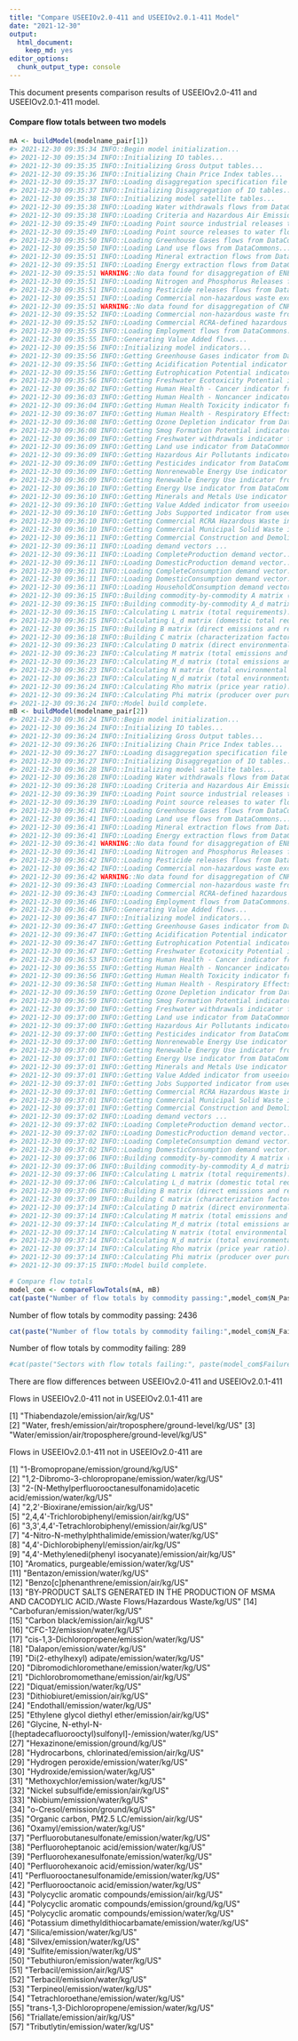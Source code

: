 ```yaml
---
title: "Compare USEEIOv2.0-411 and USEEIOv2.0.1-411 Model"
date: "2021-12-30"
output:
  html_document:
    keep_md: yes
editor_options: 
  chunk_output_type: console
---
```


This document presents comparison results of USEEIOv2.0-411 and USEEIOv2.0.1-411 model.

#### Compare flow totals between two models

```r
mA <- buildModel(modelname_pair[1])
#> 2021-12-30 09:35:34 INFO::Begin model initialization...
#> 2021-12-30 09:35:34 INFO::Initializing IO tables...
#> 2021-12-30 09:35:35 INFO::Initializing Gross Output tables...
#> 2021-12-30 09:35:36 INFO::Initializing Chain Price Index tables...
#> 2021-12-30 09:35:37 INFO::Loading disaggregation specification file for WasteDisaggregationDetail...
#> 2021-12-30 09:35:37 INFO::Initializing Disaggregation of IO tables...
#> 2021-12-30 09:35:38 INFO::Initializing model satellite tables...
#> 2021-12-30 09:35:38 INFO::Loading Water withdrawals flows from DataCommons...
#> 2021-12-30 09:35:38 INFO::Loading Criteria and Hazardous Air Emissions flows from DataCommons...
#> 2021-12-30 09:35:49 INFO::Loading Point source industrial releases to ground flows from DataCommons...
#> 2021-12-30 09:35:49 INFO::Loading Point source releases to water flows from DataCommons...
#> 2021-12-30 09:35:50 INFO::Loading Greenhouse Gases flows from DataCommons...
#> 2021-12-30 09:35:50 INFO::Loading Land use flows from DataCommons...
#> 2021-12-30 09:35:51 INFO::Loading Mineral extraction flows from DataCommons...
#> 2021-12-30 09:35:51 INFO::Loading Energy extraction flows from DataCommons...
#> 2021-12-30 09:35:51 WARNING::No data found for disaggregation of ENERGY for 562000/US - applying default allocation
#> 2021-12-30 09:35:51 INFO::Loading Nitrogen and Phosphorus Releases from Agriculture flows from DataCommons...
#> 2021-12-30 09:35:51 INFO::Loading Pesticide releases flows from DataCommons...
#> 2021-12-30 09:35:51 INFO::Loading Commercial non-hazardous waste excluding construction activities flows from DataCommons...
#> 2021-12-30 09:35:51 WARNING::No data found for disaggregation of CNHW for 562000/US - applying default allocation
#> 2021-12-30 09:35:52 INFO::Loading Commercial non-hazardous waste from construction activities flows from DataCommons...
#> 2021-12-30 09:35:52 INFO::Loading Commercial RCRA-defined hazardous waste flows from DataCommons...
#> 2021-12-30 09:35:55 INFO::Loading Employment flows from DataCommons...
#> 2021-12-30 09:35:55 INFO::Generating Value Added flows...
#> 2021-12-30 09:35:56 INFO::Initializing model indicators...
#> 2021-12-30 09:35:56 INFO::Getting Greenhouse Gases indicator from DataCommons...
#> 2021-12-30 09:35:56 INFO::Getting Acidification Potential indicator from DataCommons...
#> 2021-12-30 09:35:56 INFO::Getting Eutrophication Potential indicator from DataCommons...
#> 2021-12-30 09:35:56 INFO::Getting Freshwater Ecotoxicity Potential indicator from DataCommons...
#> 2021-12-30 09:36:02 INFO::Getting Human Health - Cancer indicator from DataCommons...
#> 2021-12-30 09:36:03 INFO::Getting Human Health - Noncancer indicator from DataCommons...
#> 2021-12-30 09:36:04 INFO::Getting Human Health Toxicity indicator from DataCommons...
#> 2021-12-30 09:36:07 INFO::Getting Human Health - Respiratory Effects indicator from DataCommons...
#> 2021-12-30 09:36:08 INFO::Getting Ozone Depletion indicator from DataCommons...
#> 2021-12-30 09:36:08 INFO::Getting Smog Formation Potential indicator from DataCommons...
#> 2021-12-30 09:36:09 INFO::Getting Freshwater withdrawals indicator from DataCommons...
#> 2021-12-30 09:36:09 INFO::Getting Land use indicator from DataCommons...
#> 2021-12-30 09:36:09 INFO::Getting Hazardous Air Pollutants indicator from DataCommons...
#> 2021-12-30 09:36:09 INFO::Getting Pesticides indicator from DataCommons...
#> 2021-12-30 09:36:09 INFO::Getting Nonrenewable Energy Use indicator from DataCommons...
#> 2021-12-30 09:36:09 INFO::Getting Renewable Energy Use indicator from DataCommons...
#> 2021-12-30 09:36:10 INFO::Getting Energy Use indicator from DataCommons...
#> 2021-12-30 09:36:10 INFO::Getting Minerals and Metals Use indicator from DataCommons...
#> 2021-12-30 09:36:10 INFO::Getting Value Added indicator from useeior...
#> 2021-12-30 09:36:10 INFO::Getting Jobs Supported indicator from useeior...
#> 2021-12-30 09:36:10 INFO::Getting Commercial RCRA Hazardous Waste indicator from useeior...
#> 2021-12-30 09:36:10 INFO::Getting Commercial Municipal Solid Waste indicator from useeior...
#> 2021-12-30 09:36:11 INFO::Getting Commercial Construction and Demolition Debris indicator from useeior...
#> 2021-12-30 09:36:11 INFO::Loading demand vectors ...
#> 2021-12-30 09:36:11 INFO::Loading CompleteProduction demand vector...
#> 2021-12-30 09:36:11 INFO::Loading DomesticProduction demand vector...
#> 2021-12-30 09:36:11 INFO::Loading CompleteConsumption demand vector...
#> 2021-12-30 09:36:11 INFO::Loading DomesticConsumption demand vector...
#> 2021-12-30 09:36:11 INFO::Loading HouseholdConsumption demand vector...
#> 2021-12-30 09:36:15 INFO::Building commodity-by-commodity A matrix (direct requirements)...
#> 2021-12-30 09:36:15 INFO::Building commodity-by-commodity A_d matrix (domestic direct requirements)...
#> 2021-12-30 09:36:15 INFO::Calculating L matrix (total requirements)...
#> 2021-12-30 09:36:15 INFO::Calculating L_d matrix (domestic total requirements)...
#> 2021-12-30 09:36:15 INFO::Building B matrix (direct emissions and resource use per dollar)...
#> 2021-12-30 09:36:18 INFO::Building C matrix (characterization factors for model indicators)...
#> 2021-12-30 09:36:23 INFO::Calculating D matrix (direct environmental impacts per dollar)...
#> 2021-12-30 09:36:23 INFO::Calculating M matrix (total emissions and resource use per dollar)...
#> 2021-12-30 09:36:23 INFO::Calculating M_d matrix (total emissions and resource use per dollar from domestic activity)...
#> 2021-12-30 09:36:23 INFO::Calculating N matrix (total environmental impacts per dollar)...
#> 2021-12-30 09:36:23 INFO::Calculating N_d matrix (total environmental impacts per dollar from domestic activity)...
#> 2021-12-30 09:36:24 INFO::Calculating Rho matrix (price year ratio)...
#> 2021-12-30 09:36:24 INFO::Calculating Phi matrix (producer over purchaser price ratio)...
#> 2021-12-30 09:36:24 INFO::Model build complete.
mB <- buildModel(modelname_pair[2])
#> 2021-12-30 09:36:24 INFO::Begin model initialization...
#> 2021-12-30 09:36:24 INFO::Initializing IO tables...
#> 2021-12-30 09:36:24 INFO::Initializing Gross Output tables...
#> 2021-12-30 09:36:26 INFO::Initializing Chain Price Index tables...
#> 2021-12-30 09:36:27 INFO::Loading disaggregation specification file for WasteDisaggregationDetail...
#> 2021-12-30 09:36:27 INFO::Initializing Disaggregation of IO tables...
#> 2021-12-30 09:36:28 INFO::Initializing model satellite tables...
#> 2021-12-30 09:36:28 INFO::Loading Water withdrawals flows from DataCommons...
#> 2021-12-30 09:36:28 INFO::Loading Criteria and Hazardous Air Emissions flows from DataCommons...
#> 2021-12-30 09:36:39 INFO::Loading Point source industrial releases to ground flows from DataCommons...
#> 2021-12-30 09:36:39 INFO::Loading Point source releases to water flows from DataCommons...
#> 2021-12-30 09:36:41 INFO::Loading Greenhouse Gases flows from DataCommons...
#> 2021-12-30 09:36:41 INFO::Loading Land use flows from DataCommons...
#> 2021-12-30 09:36:41 INFO::Loading Mineral extraction flows from DataCommons...
#> 2021-12-30 09:36:41 INFO::Loading Energy extraction flows from DataCommons...
#> 2021-12-30 09:36:41 WARNING::No data found for disaggregation of ENERGY for 562000/US - applying default allocation
#> 2021-12-30 09:36:41 INFO::Loading Nitrogen and Phosphorus Releases from Agriculture flows from DataCommons...
#> 2021-12-30 09:36:42 INFO::Loading Pesticide releases flows from DataCommons...
#> 2021-12-30 09:36:42 INFO::Loading Commercial non-hazardous waste excluding construction activities flows from DataCommons...
#> 2021-12-30 09:36:42 WARNING::No data found for disaggregation of CNHW for 562000/US - applying default allocation
#> 2021-12-30 09:36:43 INFO::Loading Commercial non-hazardous waste from construction activities flows from DataCommons...
#> 2021-12-30 09:36:43 INFO::Loading Commercial RCRA-defined hazardous waste flows from DataCommons...
#> 2021-12-30 09:36:46 INFO::Loading Employment flows from DataCommons...
#> 2021-12-30 09:36:46 INFO::Generating Value Added flows...
#> 2021-12-30 09:36:47 INFO::Initializing model indicators...
#> 2021-12-30 09:36:47 INFO::Getting Greenhouse Gases indicator from DataCommons...
#> 2021-12-30 09:36:47 INFO::Getting Acidification Potential indicator from DataCommons...
#> 2021-12-30 09:36:47 INFO::Getting Eutrophication Potential indicator from DataCommons...
#> 2021-12-30 09:36:47 INFO::Getting Freshwater Ecotoxicity Potential indicator from DataCommons...
#> 2021-12-30 09:36:53 INFO::Getting Human Health - Cancer indicator from DataCommons...
#> 2021-12-30 09:36:55 INFO::Getting Human Health - Noncancer indicator from DataCommons...
#> 2021-12-30 09:36:56 INFO::Getting Human Health Toxicity indicator from DataCommons...
#> 2021-12-30 09:36:58 INFO::Getting Human Health - Respiratory Effects indicator from DataCommons...
#> 2021-12-30 09:36:59 INFO::Getting Ozone Depletion indicator from DataCommons...
#> 2021-12-30 09:36:59 INFO::Getting Smog Formation Potential indicator from DataCommons...
#> 2021-12-30 09:37:00 INFO::Getting Freshwater withdrawals indicator from DataCommons...
#> 2021-12-30 09:37:00 INFO::Getting Land use indicator from DataCommons...
#> 2021-12-30 09:37:00 INFO::Getting Hazardous Air Pollutants indicator from DataCommons...
#> 2021-12-30 09:37:00 INFO::Getting Pesticides indicator from DataCommons...
#> 2021-12-30 09:37:00 INFO::Getting Nonrenewable Energy Use indicator from DataCommons...
#> 2021-12-30 09:37:00 INFO::Getting Renewable Energy Use indicator from DataCommons...
#> 2021-12-30 09:37:01 INFO::Getting Energy Use indicator from DataCommons...
#> 2021-12-30 09:37:01 INFO::Getting Minerals and Metals Use indicator from DataCommons...
#> 2021-12-30 09:37:01 INFO::Getting Value Added indicator from useeior...
#> 2021-12-30 09:37:01 INFO::Getting Jobs Supported indicator from useeior...
#> 2021-12-30 09:37:01 INFO::Getting Commercial RCRA Hazardous Waste indicator from useeior...
#> 2021-12-30 09:37:01 INFO::Getting Commercial Municipal Solid Waste indicator from useeior...
#> 2021-12-30 09:37:01 INFO::Getting Commercial Construction and Demolition Debris indicator from useeior...
#> 2021-12-30 09:37:02 INFO::Loading demand vectors ...
#> 2021-12-30 09:37:02 INFO::Loading CompleteProduction demand vector...
#> 2021-12-30 09:37:02 INFO::Loading DomesticProduction demand vector...
#> 2021-12-30 09:37:02 INFO::Loading CompleteConsumption demand vector...
#> 2021-12-30 09:37:02 INFO::Loading DomesticConsumption demand vector...
#> 2021-12-30 09:37:06 INFO::Building commodity-by-commodity A matrix (direct requirements)...
#> 2021-12-30 09:37:06 INFO::Building commodity-by-commodity A_d matrix (domestic direct requirements)...
#> 2021-12-30 09:37:06 INFO::Calculating L matrix (total requirements)...
#> 2021-12-30 09:37:06 INFO::Calculating L_d matrix (domestic total requirements)...
#> 2021-12-30 09:37:06 INFO::Building B matrix (direct emissions and resource use per dollar)...
#> 2021-12-30 09:37:09 INFO::Building C matrix (characterization factors for model indicators)...
#> 2021-12-30 09:37:14 INFO::Calculating D matrix (direct environmental impacts per dollar)...
#> 2021-12-30 09:37:14 INFO::Calculating M matrix (total emissions and resource use per dollar)...
#> 2021-12-30 09:37:14 INFO::Calculating M_d matrix (total emissions and resource use per dollar from domestic activity)...
#> 2021-12-30 09:37:14 INFO::Calculating N matrix (total environmental impacts per dollar)...
#> 2021-12-30 09:37:14 INFO::Calculating N_d matrix (total environmental impacts per dollar from domestic activity)...
#> 2021-12-30 09:37:14 INFO::Calculating Rho matrix (price year ratio)...
#> 2021-12-30 09:37:14 INFO::Calculating Phi matrix (producer over purchaser price ratio)...
#> 2021-12-30 09:37:15 INFO::Model build complete.
```


```r
# Compare flow totals
model_com <- compareFlowTotals(mA, mB)
cat(paste("Number of flow totals by commodity passing:",model_com$N_Pass))
```

Number of flow totals by commodity passing: 2436

```r
cat(paste("Number of flow totals by commodity failing:",model_com$N_Fail))
```

Number of flow totals by commodity failing: 289

```r
#cat(paste("Sectors with flow totals failing:", paste(model_com$Failure$rownames, collapse = ", ")))
```

There are flow differences between USEEIOv2.0-411 and USEEIOv2.0.1-411 

Flows in USEEIOv2.0-411 not in USEEIOv2.0.1-411 are

[1] "Thiabendazole/emission/air/kg/US"                        
[2] "Water, fresh/emission/air/troposphere/ground-level/kg/US"
[3] "Water/emission/air/troposphere/ground-level/kg/US"       

 Flows in USEEIOv2.0.1-411 not in USEEIOv2.0-411 are

 [1] "1-Bromopropane/emission/ground/kg/US"                                                                      
 [2] "1,2-Dibromo-3-chloropropane/emission/water/kg/US"                                                          
 [3] "2-(N-Methylperfluorooctanesulfonamido)acetic acid/emission/water/kg/US"                                    
 [4] "2,2'-Bioxirane/emission/air/kg/US"                                                                         
 [5] "2,4,4'-Trichlorobiphenyl/emission/air/kg/US"                                                               
 [6] "3,3',4,4'-Tetrachlorobiphenyl/emission/air/kg/US"                                                          
 [7] "4-Nitro-N-methylphthalimide/emission/water/kg/US"                                                          
 [8] "4,4'-Dichlorobiphenyl/emission/air/kg/US"                                                                  
 [9] "4,4'-Methylenedi(phenyl isocyanate)/emission/air/kg/US"                                                    
[10] "Aromatics, purgeable/emission/water/kg/US"                                                                 
[11] "Bentazon/emission/water/kg/US"                                                                             
[12] "Benzo[c]phenanthrene/emission/air/kg/US"                                                                   
[13] "BY-PRODUCT SALTS GENERATED IN THE PRODUCTION OF MSMA AND CACODYLIC ACID./Waste Flows/Hazardous Waste/kg/US"
[14] "Carbofuran/emission/water/kg/US"                                                                           
[15] "Carbon black/emission/air/kg/US"                                                                           
[16] "CFC-12/emission/water/kg/US"                                                                               
[17] "cis-1,3-Dichloropropene/emission/water/kg/US"                                                              
[18] "Dalapon/emission/water/kg/US"                                                                              
[19] "Di(2-ethylhexyl) adipate/emission/water/kg/US"                                                             
[20] "Dibromodichloromethane/emission/water/kg/US"                                                               
[21] "Dichlorobromomethane/emission/air/kg/US"                                                                   
[22] "Diquat/emission/water/kg/US"                                                                               
[23] "Dithiobiuret/emission/air/kg/US"                                                                           
[24] "Endothall/emission/water/kg/US"                                                                            
[25] "Ethylene glycol diethyl ether/emission/air/kg/US"                                                          
[26] "Glycine, N-ethyl-N-[(heptadecafluorooctyl)sulfonyl]-/emission/water/kg/US"                                 
[27] "Hexazinone/emission/ground/kg/US"                                                                          
[28] "Hydrocarbons, chlorinated/emission/air/kg/US"                                                              
[29] "Hydrogen peroxide/emission/water/kg/US"                                                                    
[30] "Hydroxide/emission/water/kg/US"                                                                            
[31] "Methoxychlor/emission/water/kg/US"                                                                         
[32] "Nickel subsulfide/emission/air/kg/US"                                                                      
[33] "Niobium/emission/water/kg/US"                                                                              
[34] "o-Cresol/emission/ground/kg/US"                                                                            
[35] "Organic carbon, PM2.5 LC/emission/air/kg/US"                                                               
[36] "Oxamyl/emission/water/kg/US"                                                                               
[37] "Perfluorobutanesulfonate/emission/water/kg/US"                                                             
[38] "Perfluoroheptanoic acid/emission/water/kg/US"                                                              
[39] "Perfluorohexanesulfonate/emission/water/kg/US"                                                             
[40] "Perfluorohexanoic acid/emission/water/kg/US"                                                               
[41] "Perfluorooctanesulfonamide/emission/water/kg/US"                                                           
[42] "Perfluorooctanoic acid/emission/water/kg/US"                                                               
[43] "Polycyclic aromatic compounds/emission/air/kg/US"                                                          
[44] "Polycyclic aromatic compounds/emission/ground/kg/US"                                                       
[45] "Polycyclic aromatic compounds/emission/water/kg/US"                                                        
[46] "Potassium dimethyldithiocarbamate/emission/water/kg/US"                                                    
[47] "Silica/emission/water/kg/US"                                                                               
[48] "Silvex/emission/water/kg/US"                                                                               
[49] "Sulfite/emission/water/kg/US"                                                                              
[50] "Tebuthiuron/emission/water/kg/US"                                                                          
[51] "Terbacil/emission/air/kg/US"                                                                               
[52] "Terbacil/emission/water/kg/US"                                                                             
[53] "Terpineol/emission/water/kg/US"                                                                            
[54] "Tetrachloroethane/emission/water/kg/US"                                                                    
[55] "trans-1,3-Dichloropropene/emission/water/kg/US"                                                            
[56] "Triallate/emission/air/kg/US"                                                                              
[57] "Tributlytin/emission/water/kg/US"                                                                          

